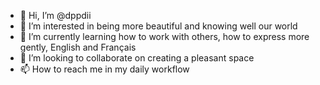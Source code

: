 - 👋 Hi, I’m @dppdii
- 👀 I’m interested in being more beautiful and knowing well our world
- 🌱 I’m currently learning how to work with others, how to express more gently, English and Français
- 💞️ I’m looking to collaborate on creating a pleasant space
- 📫 How to reach me in my daily workflow 

<!---
dppdii/dppdii is a ✨ special ✨ repository because its `README.md` (this file) appears on your GitHub profile.
You can click the Preview link to take a look at your changes.
--->
